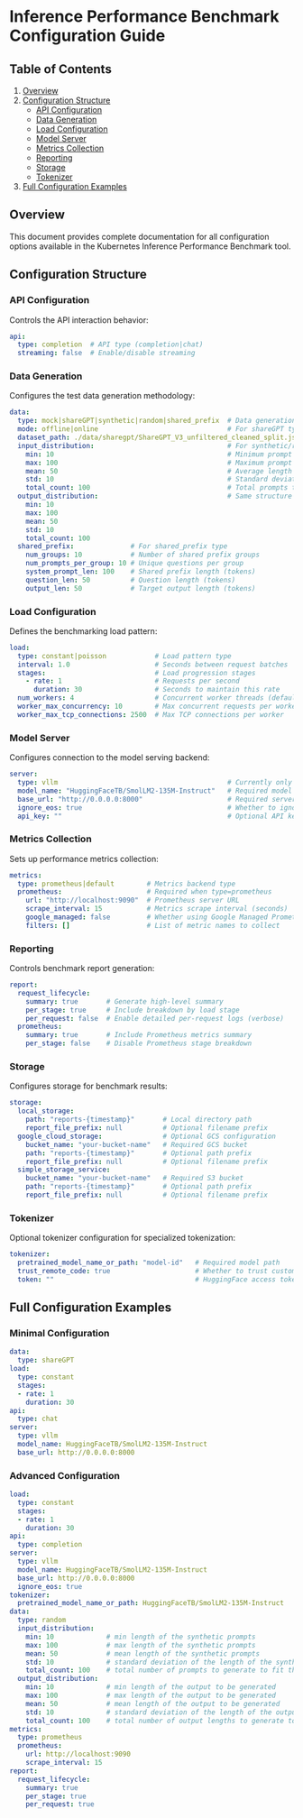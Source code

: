 # Inference Performance Benchmark Configuration Guide

## Table of Contents

1. [Overview](#overview)
2. [Configuration Structure](#configuration-structure)
   - [API Configuration](#api-configuration)
   - [Data Generation](#data-generation)
   - [Load Configuration](#load-configuration)
   - [Model Server](#model-server)
   - [Metrics Collection](#metrics-collection)
   - [Reporting](#reporting)
   - [Storage](#storage)
   - [Tokenizer](#tokenizer)
3. [Full Configuration Examples](#full-configuration-examples)

## Overview

This document provides complete documentation for all configuration options available in the Kubernetes Inference Performance Benchmark tool.

## Configuration Structure

### API Configuration

Controls the API interaction behavior:

```yaml
api:
  type: completion  # API type (completion|chat)
  streaming: false  # Enable/disable streaming
```  

### Data Generation

Configures the test data generation methodology:

```yaml
data:
  type: mock|shareGPT|synthetic|random|shared_prefix  # Data generation type
  mode: offline|online                                # For shareGPT type, whether Dataset is offline or online, default mode is online
  dataset_path: ./data/sharegpt/ShareGPT_V3_unfiltered_cleaned_split.json # For shareGPT type in offline mode, path where dataset to be used is present
  input_distribution:                                 # For synthetic/random types
    min: 10                                           # Minimum prompt length (tokens)
    max: 100                                          # Maximum prompt length
    mean: 50                                          # Average length
    std: 10                                           # Standard deviation
    total_count: 100                                  # Total prompts to generate
  output_distribution:                                # Same structure as input_distribution
    min: 10
    max: 100
    mean: 50
    std: 10
    total_count: 100
  shared_prefix:              # For shared_prefix type
    num_groups: 10            # Number of shared prefix groups
    num_prompts_per_group: 10 # Unique questions per group
    system_prompt_len: 100    # Shared prefix length (tokens)
    question_len: 50          # Question length (tokens)
    output_len: 50            # Target output length (tokens)  
```

### Load Configuration

Defines the benchmarking load pattern:

```yaml
load:
  type: constant|poisson            # Load pattern type
  interval: 1.0                     # Seconds between request batches
  stages:                           # Load progression stages
    - rate: 1                       # Requests per second
      duration: 30                  # Seconds to maintain this rate
  num_workers: 4                    # Concurrent worker threads (default: CPU_cores/2)
  worker_max_concurrency: 10        # Max concurrent requests per worker
  worker_max_tcp_connections: 2500  # Max TCP connections per worker
```

### Model Server

Configures connection to the model serving backend:

```yaml
server:
  type: vllm                                          # Currently only vLLM supported
  model_name: "HuggingFaceTB/SmolLM2-135M-Instruct"   # Required model identifier
  base_url: "http://0.0.0.0:8000"                     # Required server endpoint
  ignore_eos: true                                    # Whether to ignore End-of-Sequence tokens
  api_key: ""                                         # Optional API key for authenticated endpoints
```

### Metrics Collection

Sets up performance metrics collection:

```yaml
metrics:
  type: prometheus|default        # Metrics backend type
  prometheus:                     # Required when type=prometheus
    url: "http://localhost:9090"  # Prometheus server URL
    scrape_interval: 15           # Metrics scrape interval (seconds)
    google_managed: false         # Whether using Google Managed Prometheus
    filters: []                   # List of metric names to collect
```

### Reporting

Controls benchmark report generation:

```yaml
report:
  request_lifecycle:
    summary: true       # Generate high-level summary
    per_stage: true     # Include breakdown by load stage
    per_request: false  # Enable detailed per-request logs (verbose)
  prometheus:
    summary: true       # Include Prometheus metrics summary
    per_stage: false    # Disable Prometheus stage breakdown
```

### Storage

Configures storage for benchmark results:

```yaml
storage:
  local_storage:
    path: "reports-{timestamp}"       # Local directory path
    report_file_prefix: null          # Optional filename prefix
  google_cloud_storage:               # Optional GCS configuration
    bucket_name: "your-bucket-name"   # Required GCS bucket
    path: "reports-{timestamp}"       # Optional path prefix
    report_file_prefix: null          # Optional filename prefix
  simple_storage_service:
    bucket_name: "your-bucket-name"   # Required S3 bucket
    path: "reports-{timestamp}"       # Optional path prefix
    report_file_prefix: null          # Optional filename prefix
```

### Tokenizer

Optional tokenizer configuration for specialized tokenization:

```yaml
tokenizer:
  pretrained_model_name_or_path: "model-id"   # Required model path
  trust_remote_code: true                     # Whether to trust custom tokenizer code
  token: ""                                   # HuggingFace access token for private models
```

## Full Configuration Examples

### Minimal Configuration

```yaml
data:
  type: shareGPT
load:
  type: constant
  stages:
  - rate: 1
    duration: 30
api: 
  type: chat
server:
  type: vllm
  model_name: HuggingFaceTB/SmolLM2-135M-Instruct
  base_url: http://0.0.0.0:8000
```

### Advanced Configuration

```yaml
load:
  type: constant
  stages:
  - rate: 1
    duration: 30
api: 
  type: completion
server:
  type: vllm
  model_name: HuggingFaceTB/SmolLM2-135M-Instruct
  base_url: http://0.0.0.0:8000
  ignore_eos: true
tokenizer:
  pretrained_model_name_or_path: HuggingFaceTB/SmolLM2-135M-Instruct
data:
  type: random
  input_distribution:
    min: 10             # min length of the synthetic prompts
    max: 100            # max length of the synthetic prompts
    mean: 50            # mean length of the synthetic prompts
    std: 10             # standard deviation of the length of the synthetic prompts
    total_count: 100    # total number of prompts to generate to fit the above mentioned distribution constraints
  output_distribution:
    min: 10             # min length of the output to be generated
    max: 100            # max length of the output to be generated
    mean: 50            # mean length of the output to be generated
    std: 10             # standard deviation of the length of the output to be generated
    total_count: 100    # total number of output lengths to generate to fit the above mentioned distribution constraints
metrics:
  type: prometheus
  prometheus:
    url: http://localhost:9090
    scrape_interval: 15
report:
  request_lifecycle:
    summary: true
    per_stage: true
    per_request: true
```
